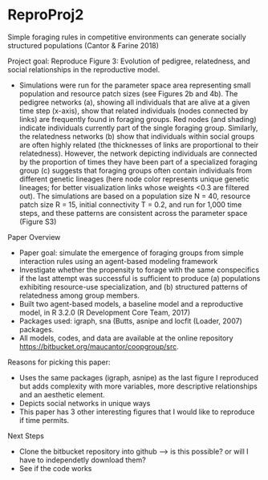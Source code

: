 # ReproProj2


Simple foraging rules in competitive environments can generate socially structured populations (Cantor & Farine 2018)

Project goal: Reproduce Figure 3: Evolution of pedigree, relatedness, and social relationships in the reproductive model. 
  - Simulations were run for the parameter space area representing small population and resource patch sizes (see Figures 2b and 4b). The pedigree networks (a), showing all individuals that are alive at a given time step (x-axis), show that related individuals (nodes connected by links) are frequently found in foraging groups. Red nodes (and shading) indicate individuals currently part of the single foraging group. Similarly, the relatedness networks (b) show that individuals within social groups are often highly related (the thicknesses of links are proportional to their relatedness). However, the network depicting individuals are connected by the proportion of times they have been part of a specialized foraging group (c) suggests that foraging groups often contain individuals from different genetic lineages (here node color represents unique genetic lineages; for better visualization links whose weights <0.3 are filtered out). The simulations are based on a population size N = 40, resource patch size R = 15, initial connectivity T = 0.2, and run for 1,000 time steps, and these patterns are consistent across the parameter space (Figure S3)
  
  Paper Overview
  - Paper goal: simulate the emergence of foraging groups from simple interaction rules using an agent-based modeling framework 
  - Investigate whether the propensity to forage with the same conspecifics if the last attempt was successful is sufficient to produce (a) populations exhibiting resource-use specialization, and (b) structured patterns of relatedness among group members. 
  - Built two agent-based models, a baseline model and a reproductive model, in R 3.2.0 (R Development Core Team, 2017) 
  - Packages used: igraph, sna (Butts, asnipe and locfit (Loader, 2007) packages. 
  - All models, codes, and data are available at the online repository https://bitbucket.org/maucantor/coopgroup/src.
  
  Reasons for picking this paper:
  - Uses the same packages (igraph, asnipe) as the last figure I reproduced but adds complexity with more variables, more descriptive relationships and an aesthetic element.
  - Depicts social networks in unique ways 
  - This paper has 3 other interesting figures that I would like to reproduce if time permits. 

Next Steps
- Clone the bitbucket repository into github --> is this possible? or will I have to independetly download them?
- See if the code works 

